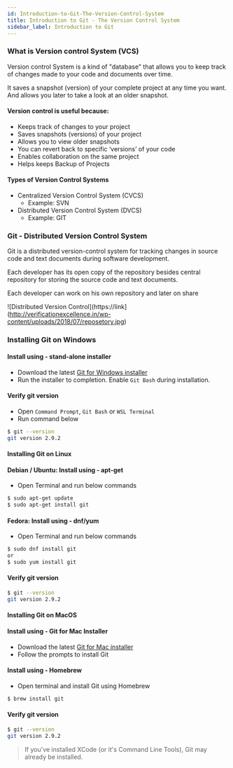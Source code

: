 ```yaml
---
id: Introduction-to-Git-The-Version-Control-System
title: Introduction to Git - The Version Control System
sidebar_label: Introduction to Git
---
```


### What is Version control System (VCS)
Version control System is a kind of "database" that allows you to keep track of changes made to your code and documents over time.

It saves a snapshot (version) of your complete project at any time you want. And allows you later to take a look at an older snapshot.

#### Version control is useful because:
- Keeps track of changes to your project
- Saves snapshots (versions) of your project
- Allows you to view older snapshots
- You can revert back to specific ‘versions’ of your code
- Enables collaboration on the same project
- Helps keeps Backup of Projects

#### Types of Version Control Systems
- Centralized Version Control System (CVCS)
  - Example: SVN
- Distributed Version Control System (DVCS)
  - Example: GIT

### Git - Distributed Version Control System

Git is a distributed version-control system for tracking changes in source code and text documents during software development.

Each developer has its open copy of the repository besides central repository for storing the source code and text documents.

Each developer can work on his own repository and later on share 

![Distributed Version Control](https://link](http://verificationexcellence.in/wp-content/uploads/2018/07/reposetory.jpg)

### Installing Git on Windows

#### Install using - stand-alone installer
- Download the latest [Git for Windows installer](https://gitforwindows.org)
- Run the installer to completion. Enable `Git Bash` during installation. 

#### Verify git version
- Open `Command Prompt`, `Git Bash` or `WSL Terminal`
- Run command below

```bash
$ git --version
git version 2.9.2
```

#### Installing Git on Linux

#### Debian / Ubuntu: Install using - apt-get
- Open Terminal and run below commands

```bash
$ sudo apt-get update
$ sudo apt-get install git
```

#### Fedora: Install using - dnf/yum
- Open Terminal and run below commands

```bash
$ sudo dnf install git
or
$ sudo yum install git
```

#### Verify git version
```bash
$ git --version
git version 2.9.2
```

#### Installing Git on MacOS

#### Install using - Git for Mac Installer
- Download the latest [Git for Mac installer](https://sourceforge.net/projects/git-osx-installer/files/)
- Follow the prompts to install Git

#### Install using - Homebrew
- Open terminal and install Git using Homebrew
```bash
$ brew install git
```

#### Verify git version
```bash
$ git --version
git version 2.9.2
```

> If you've installed XCode (or it's Command Line Tools), Git may already be installed.


